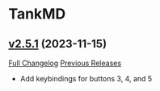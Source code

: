 # TankMD

## [v2.5.1](https://github.com/Oppzippy/TankMD/tree/v2.5.1) (2023-11-15)
[Full Changelog](https://github.com/Oppzippy/TankMD/compare/v2.5.0...v2.5.1) [Previous Releases](https://github.com/Oppzippy/TankMD/releases)

- Add keybindings for buttons 3, 4, and 5  
